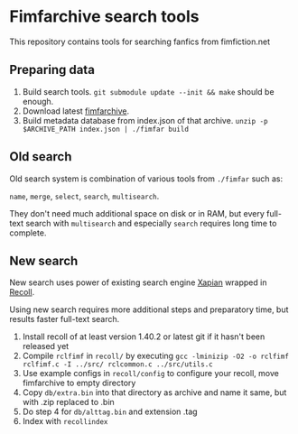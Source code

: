 # Fimfarchive search tools
This repository contains tools for searching fanfics from fimfiction.net
## Preparing data
1. Build search tools. `git submodule update --init && make` should be enough.
2. Download latest [fimfarchive](https://www.fimfiction.net/user/116950/Fimfarchive/blog).
3. Build metadata database from index.json of that archive. `unzip -p $ARCHIVE_PATH index.json | ./fimfar build`
## Old search
Old search system is combination of various tools from `./fimfar` such as:

`name`, `merge`, `select`, `search`, `multisearch`.

They don't need much additional space on disk or in RAM, but every full-text search with `multisearch` and especially `search` requires long time to complete.
## New search
New search uses power of existing search engine [Xapian](https://xapian.org) wrapped in [Recoll](https://www.recoll.org).

Using new search requires more additional steps and preparatory time, but results faster full-text search.
1. Install recoll of at least version 1.40.2 or latest git if it hasn't been released yet
2. Compile `rclfimf` in `recoll/` by executing `gcc -lminizip -O2 -o rclfimf rclfimf.c -I ../src/ rclcommon.c ../src/utils.c`
3. Use example configs in `recoll/config` to configure your recoll, move fimfarchive to empty directory
4. Copy `db/extra.bin` into that directory as archive and name it same, but with .zip replaced to .bin
5. Do step 4 for `db/alttag.bin` and extension .tag
6. Index with `recollindex`

